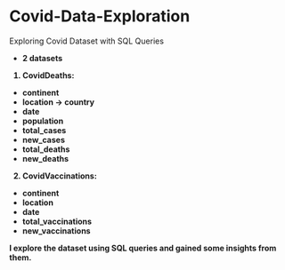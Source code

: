 # Covid-Data-Exploration
Exploring Covid Dataset with SQL Queries
<b>
- 2 datasets
1. CovidDeaths:
  - continent
  - location -> country
  - date 
  - population
  - total_cases
  - new_cases
  - total_deaths 
  - new_deaths
2. CovidVaccinations:
  - continent
  - location
  - date
  - total_vaccinations
  - new_vaccinations 
<b>
<b>
I explore the dataset using SQL queries and gained some insights from them. 
  
